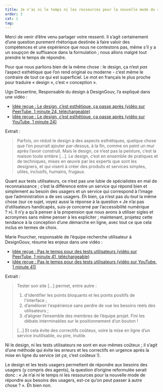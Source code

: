 ```yaml
---
title: Je n’ai ni le temps ni les ressources pour la nouvelle mode du « design » et des « tests utilisateurs », est-ce qu’on peut passer à autre chose ?
order: 3
cat: 1
tag:
---
```


Merci de venir d’être venu partager votre ressenti. Il s’agit certainement d’une question purement rhétorique destinée à faire valoir des compétences et une expérience que nous ne contestons pas, même s’il y a un soupçon de suffisance dans la formulation&nbsp;; nous allons malgré tout prendre le temps de répondre.

Pour que nous parlions bien de la même chose&nbsp;: le design, ça n’est *pas* l’aspect esthétique que l’on rend original ou moderne - c’est même le contraire de tout ce qui est superficiel. Le mot en français le plus proche pour traduire «&nbsp;design&nbsp;», c’est «&nbsp;conception&nbsp;».

Ugo Dessertine, Responsable du design à DesignGouv, l’a expliqué dans une vidéo&nbsp;:

- [Idée reçue&nbsp;: Le design, c’est esthétique, ça passe après (vidéo sur PeerTube, 1 minute 24, téléchargeable)](https://tube.numerique.gouv.fr/w/iPF2aL7NNbTEd7AUBSF5u8)
- [Idée reçue&nbsp;: Le design, c’est esthétique, ça passe après (vidéo sur YouTube, 1 minute 24)](https://youtu.be/bCMMMSxKNGE?feature=shared)

Extrait&nbsp;:

> Parfois, on réduit le design à des aspects esthétiques, quelque chose que l’on pourrait ajouter par-dessus, à la fin, comme on peint un mur après l’avoir construit. Mais le design, ce n’est pas la peinture, c’est la maison toute entière […]. Le design, c’est en ensemble de pratiques et de techniques, mises en œuvre par les experts que sont les designers, et qui visent à créer des produits et services simples, utiles, inclusifs, humains, frugaux.

Quant aux tests utilisateurs, ce n’est pas une lubie de spécialistes en mal de reconnaissance&nbsp;; c’est la différence entre un service qui répond bien et simplement au besoin des usagers et un service qui correspond à l’image que l’administration a de ses usagers. Éh bien, ça n’est pas *du tout* la même chose (sur ce sujet, voyez aussi la réponse à la question «&nbsp;Je n’ai pas d’utilisateurs handicapés, suis-je concerné par l’accessibilité numérique ?&nbsp;»). Il n’y a qu’à penser à la propension que nous avons à utiliser sigles et acronymes sans même penser à les expliciter&nbsp;; maintenant, projetez cette tendance à la conception d’une démarche en ligne, avec tout ce que cela inclus en termes de choix.

Marie Pourcher, responsable de l’équipe recherche utilisateur à DesignGouv, résume les enjeux dans une vidéo&nbsp;:

- [Idée reçue&nbsp;: Pas le temps pour des tests utilisateurs (vidéo sur  PeerTube, 1 minute 41, téléchargeable)](https://tube.numerique.gouv.fr/w/dN696cK2HsxJQ9g2EDMWRZ)
- [Idée reçue&nbsp;: Pas le temps pour des tests utilisateurs (vidéo sur YouTube, 1 minute 41)](https://youtu.be/_1d1n2FO5Ys?feature=shared)

Extrait&nbsp;:

> Tester son site […] permet, entre autre&nbsp;: 
> 1. d'identifier les points bloquants et les points positifs de l'interface&nbsp;;
> 2. d’améliorer l'expérience sans perdre de vue les besoins réels des utilisateurs&nbsp;;
> 3. d’aligner l’ensemble des membres de l’équipe projet. Fini les débats interminables sur le positionnement d’un bouton !
> 
> […] Et cela évite des correctifs coûteux, voire la mise en ligne d’un service inutilisable, ou pire, inutile.

Ni le design, ni les tests utilisateurs ne sont en eux-mêmes coûteux&nbsp;; il s’agit d’une méthode qui évite les erreurs et les correctifs en urgence après la mise en ligne du service (et *ça*, c’est coûteux&nbsp;!). 

Le design et les tests usagers permettent de répondre aux besoins des usagers (y compris des agents), la question d’origine reformulée serait donc&nbsp;: «&nbsp;Je n’ai ni le temps ni les ressources pour la nouvelle mode de répondre aux besoins des usagers, est-ce qu’on peut passer à autre chose&nbsp;?&nbsp;». Éh bien non.
